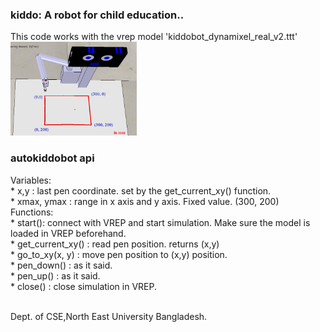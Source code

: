 ### kiddo: A robot for child education..  <br>

This code works with the vrep model 'kiddobot_dynamixel_real_v2.ttt' <br>
<img src='kiddobot_ws.png' width=40%>

### autokiddobot api <br>
Variables: <br>
    * x,y  : last pen coordinate. set by the get_current_xy() function.  <br>
    * xmax, ymax  : range in x axis and y axis. Fixed value.  (300, 200)<br>
Functions: <br>
    * start(): connect with VREP and start simulation. Make sure the model is loaded in VREP beforehand.<br>
    * get_current_xy()  : read pen position. returns (x,y)<br>
    * go_to_xy(x, y)  : move pen position to (x,y) position.<br>
    * pen_down() : as it said.<br>
    * pen_up() : as it said.<br>
    * close() : close simulation in VREP.<br><br>

Dept. of CSE,North East University Bangladesh. <br>
